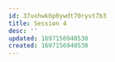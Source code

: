 ```yaml
---
id: 37uxhwk6p0ywdt70ryvt7b3
title: Session 4
desc: ''
updated: 1697156940530
created: 1697156940530
---
```

